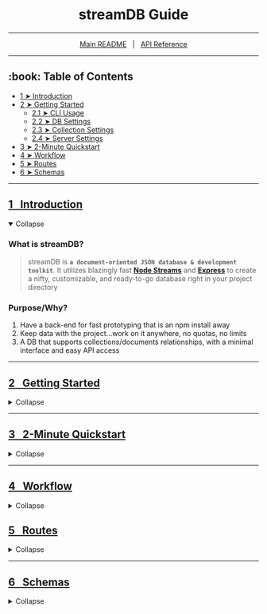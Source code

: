 <h1 align="center">streamDB Guide</h1>

----------------

<p align="center">
  <a href="/README.md">Main README</a> &nbsp | &nbsp
  <a href="/docs/api.md">API Reference</a>
</p>

----------------

<h2 id="table-of-contents"> :book: Table of Contents</h2>

- [1 ➤ Introduction](#1-introduction)
- [2 ➤ Getting Started](#2-getting-started)
  - [2.1 ➤ CLI Usage](#21-cli-usage)
  - [2.2 ➤ DB Settings](#22-db-settings)
  - [2.3 ➤ Collection Settings](#23-collection-settings)
  - [2.4 ➤ Server Settings](#24-server-settings)
- [3 ➤ 2-Minute Quickstart](#3-2-minute-quickstart)
- [4 ➤ Workflow](#4-workflow)
- [5 ➤ Routes](#5-routes)
- [6 ➤ Schemas](#6-schemas)


-------------------------------------------------------------------------------------------------

## [1&nbsp;&nbsp; Introduction](#streamdb-guide)

<details open>
	<summary>Collapse</summary>

### What is streamDB?

> streamDB is **``a document-oriented JSON database & development toolkit``**. It utilizes blazingly fast **[Node Streams](https://nodejs.org/api/stream.html)** and **[Express](https://expressjs.com/)** to create a nifty, customizable, and ready-to-go database right in your project directory


### Purpose/Why?
1. Have a back-end for fast prototyping that is an npm install away
2. Keep data with the project...work on it anywhere, no quotas, no limits
3. A DB that supports collections/documents relationships, with a minimal interface and easy API access
	
</details>

-------------------------------------------------------------------------------------------------

## [2&nbsp;&nbsp; Getting Started](#streamdb-guide)

<details>
	<summary>Collapse</summary>  

### [2.1&nbsp;&nbsp; CLI Usage](#streamdb-guide)

### [2.2&nbsp;&nbsp; DB Settings](#streamdb-guide)

### [2.3&nbsp;&nbsp; Collection Settings](#streamdb-guide)

### [2.4&nbsp;&nbsp; Server Settings](#streamdb-guide)

</details>

-------------------------------------------------------------------------------------------------

## [3&nbsp;&nbsp; 2-Minute Quickstart](#streamdb-guide)

<details>
	<summary>Collapse</summary>

<br>	

</details>

-------------------------------------------------------------------------------------------------

## [4&nbsp;&nbsp; Workflow](#streamdb-guide)

<details>
	<summary>Collapse</summary>
  
<br>

</details>

## [5&nbsp;&nbsp; Routes](#streamdb-guide)

<details>
	<summary>Collapse</summary>
  
</details>

-------------------------------------------------------------------------------------------------

## [6&nbsp;&nbsp; Schemas](#streamdb-guide)

<details>
	<summary>Collapse</summary>

<br>
	
 </details?
